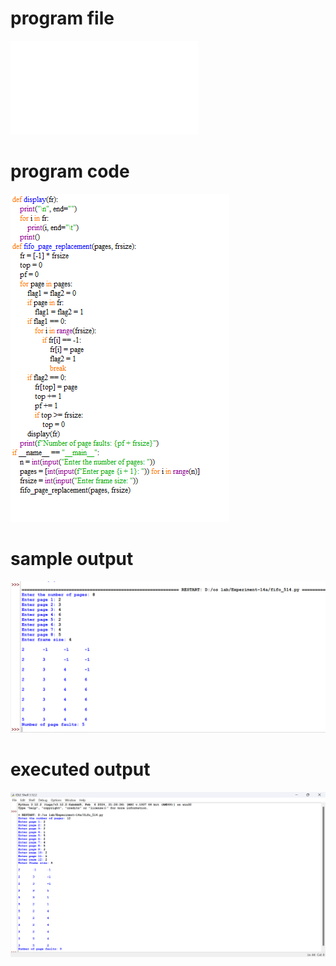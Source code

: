 # program file
![program_file](fifo_514.py)

# program code
![program_code](fifo_514.png)

# sample output
![sample_output](fifo_SO_514.png)

# executed output
![executed_output](fifo_EO_514.png)
